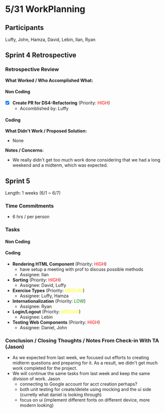 # 5/31 WorkPlanning

## Participants
Luffy, John, Hamza, David, Lebin, Ilan, Ryan

## Sprint 4 Retrospective

### Retrospective Review

**What Worked / Who Accomplished What:**

#### Non Coding
 
- [x] **Create PR for DS4-Refactoring** (Priority: <span style="color:red">HIGH</span>)
  - Accomblished by: Luffy

#### Coding

**What Didn't Work / Proposed Solution:**

- None

**Notes / Concerns:**
- We really didn't get too much work done considering that we had a long weekend and a midterm, which was expected.

## Sprint 5

Length: 1 weeks (6/1 ~ 6/7)

### Time Commitments

- 6 hrs / per person

### Tasks

#### Non Coding

#### Coding
  - **Rendering HTML Component** (Priority: <span style="color:red">HIGH</span>)
    - have setup a meeting with prof to discuss possible methods
    - Assignee: Ilan
  - **Sorting** (Priority: <span style="color:red">HIGH</span>)
    - Assignee: David, Luffy 
  - **Exercise Types** (Priority: <span style="color:yellow">MEDIUM</span>)
    - Assignee: Luffy, Hamza
  - **Internationalization** (Priority: <span style="color:green">LOW</span>)
    - Assignee: Ryan
  - **Login/Logout** (Priority: <span style="color:yellow">MEDIUM</span>)
    - Assignee: Lebin
  - **Testing Web Components** (Priority: <span style="color:red">HIGH</span>)
    - Assignee: Daniel, John

### Conclusion / Closing Thoughts / Notes From Check-in With TA (Jason)

- As we expected from last week, we focused out efforts to creating midterm questions and preparing for it. As a result, we didn't get much work completed for the project. 
- We will continue the same tasks from last week and keep the same division of work.
Jason
  - connecting to Google account for acct creation perhaps?
  - both unit testing for create/delete using mocking and the ui side (curretly what daniel is looking through)
  - focus on ui (implement different fonts on different device, more modern looking) 